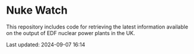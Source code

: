 # Nuke Watch

This repository includes code for retrieving the latest information available on the output of EDF nuclear power plants in the UK.

Last updated: 2024-09-07 16:14